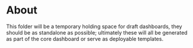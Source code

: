 # About

This folder will be a temporary holding space for draft dashboards, they should be as standalone as possible; ultimately these will all be generated as part of the core dashboard or serve as deployable templates.
